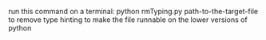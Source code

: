 run this command on a terminal: 
python rmTyping.py path-to-the-target-file
to remove type hinting to make the file runnable on the lower versions of python
